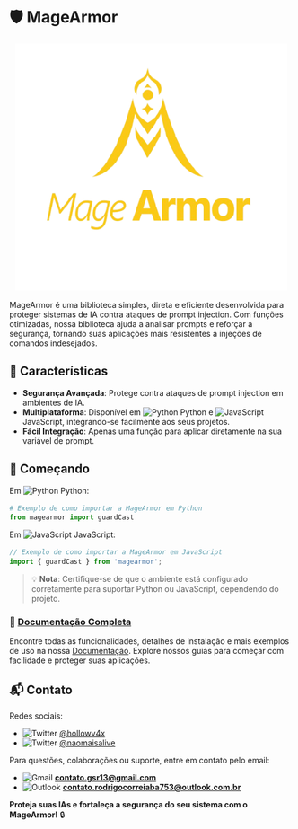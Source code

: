 # 🛡️ MageArmor

<p align="center">
  <img src="src/mageArmor.png" alt="Logo do MageArmor" height="440" width="485"/>
</p>

MageArmor é uma biblioteca simples, direta e eficiente desenvolvida para proteger sistemas de IA contra ataques de prompt injection. Com funções otimizadas, nossa biblioteca ajuda a analisar prompts e reforçar a segurança, tornando suas aplicações mais resistentes a injeções de comandos indesejados.

## 🌟 Características
- **Segurança Avançada**: Protege contra ataques de prompt injection em ambientes de IA.
- **Multiplataforma**: Disponível em ![Python](https://img.icons8.com/color/20/000000/python.png) Python e ![JavaScript](https://img.icons8.com/color/20/000000/javascript.png) JavaScript, integrando-se facilmente aos seus projetos.
- **Fácil Integração**: Apenas uma função para aplicar diretamente na sua variável de prompt.

## 🚀 Começando

Em ![Python](https://img.icons8.com/color/20/000000/python.png) Python:

```python
# Exemplo de como importar a MageArmor em Python
from magearmor import guardCast
```

Em ![JavaScript](https://img.icons8.com/color/20/000000/javascript.png) JavaScript:

```javascript
// Exemplo de como importar a MageArmor em JavaScript
import { guardCast } from 'magearmor';
```

> 💡 **Nota**: Certifique-se de que o ambiente está configurado corretamente para suportar Python ou JavaScript, dependendo do projeto.

### 📖 [Documentação Completa](#)
Encontre todas as funcionalidades, detalhes de instalação e mais exemplos de uso na nossa [Documentação](#). Explore nossos guias para começar com facilidade e proteger suas aplicações.

## 📬 Contato

Redes sociais:
- ![Twitter](https://img.icons8.com/color/20/000000/twitter.png) [@hollowv4x](https://twitter.com/hollowv4x)
- ![Twitter](https://img.icons8.com/color/20/000000/twitter.png) [@naomaisalive](https://twitter.com/naomaisalive)

Para questões, colaborações ou suporte, entre em contato pelo email:
- ![Gmail](https://img.icons8.com/color/20/000000/gmail-new.png) **contato.gsr13@gmail.com**
- ![Outlook](https://img.icons8.com/color/20/000000/ms-outlook.png) **contato.rodrigocorreiaba753@outlook.com.br**


**Proteja suas IAs e fortaleça a segurança do seu sistema com o MageArmor!** 🔒
